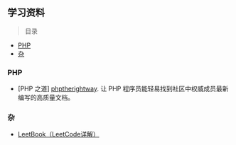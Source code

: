 ## 学习资料

> 目录
* [PHP](#php)
* [杂](#杂)


### PHP
* [PHP 之道] [phptherightway]. 让 PHP 程序员能轻易找到社区中权威成员最新编写的高质量文档。




[leetbook]: https://www.gitbook.com/book/hk029/leetbook/details 
[phptherightway]: http://www.phptherightway.com

### 杂

* [LeetBook（LeetCode详解）][leetbook]

